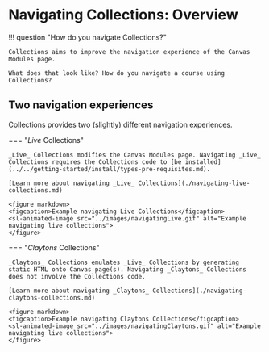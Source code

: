 # Navigating Collections: Overview

!!! question "How do you navigate Collections?"

	Collections aims to improve the navigation experience of the Canvas Modules page. 
	
	What does that look like? How do you navigate a course using Collections?
	
## Two navigation experiences

Collections provides two (slightly) different navigation experiences.

=== "_Live_ Collections"

	_Live_ Collections modifies the Canvas Modules page. Navigating _Live_ Collections requires the Collections code to [be installed](../../getting-started/install/types-pre-requisites.md).

	[Learn more about navigating _Live_ Collections](./navigating-live-collections.md)

	<figure markdown>
	<figcaption>Example navigating Live Collections</figcaption>
	<sl-animated-image src="../images/navigatingLive.gif" alt="Example navigating live collections">
	</figure>




=== "_Claytons_ Collections"

	_Claytons_ Collections emulates _Live_ Collections by generating static HTML onto Canvas page(s). Navigating _Claytons_ Collections does not involve the Collections code.

	[Learn more about navigating _Claytons_ Collections](./navigating-claytons-collections.md)

	<figure markdown>
	<figcaption>Example navigating Claytons Collections</figcaption>
	<sl-animated-image src="../images/navigatingClaytons.gif" alt="Example navigating live collections">
	</figure>



<link rel="stylesheet" href="https://cdn.jsdelivr.net/npm/@shoelace-style/shoelace@2.0.0/dist/themes/light.css" />
<script type="module" src="https://cdn.jsdelivr.net/npm/@shoelace-style/shoelace@2.0.0/dist/shoelace.js"></script>
